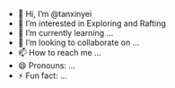 - 👋 Hi, I’m @tanxinyei
- 👀 I’m interested in Exploring and Rafting
- 🌱 I’m currently learning ...
- 💞️ I’m looking to collaborate on ...
- 📫 How to reach me ...
- 😄 Pronouns: ...
- ⚡ Fun fact: ...

<!---
tanxinyei/tanxinyei is a ✨ special ✨ repository because its `README.md` (this file) appears on your GitHub profile.
You can click the Preview link to take a look at your changes.
--->
